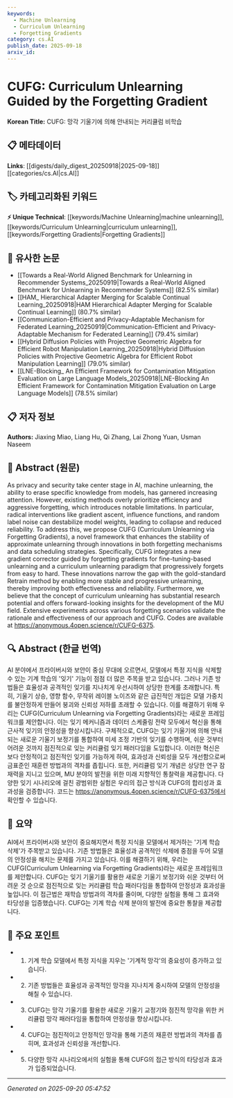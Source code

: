 ```yaml
---
keywords:
  - Machine Unlearning
  - Curriculum Unlearning
  - Forgetting Gradients
category: cs.AI
publish_date: 2025-09-18
arxiv_id:
---
```


<!-- KEYWORD_LINKING_METADATA:
{
  "processed_timestamp": "2025-09-22 22:36:11.343426",
  "vocabulary_version": "1.0",
  "selected_keywords": [
    "Machine Unlearning",
    "Curriculum Unlearning",
    "Forgetting Gradients"
  ],
  "rejected_keywords": [
    "Retrain Method"
  ],
  "similarity_scores": {
    "Machine Unlearning": 0.8,
    "Curriculum Unlearning": 0.78,
    "Forgetting Gradients": 0.75
  },
  "extraction_method": "AI_prompt_based",
  "budget_applied": true
}
-->

# CUFG: Curriculum Unlearning Guided by the Forgetting Gradient

**Korean Title:** CUFG: 망각 기울기에 의해 안내되는 커리큘럼 비학습

## 📋 메타데이터

**Links**: [[digests/daily_digest_20250918|2025-09-18]]        [[categories/cs.AI|cs.AI]]

## 🏷️ 카테고리화된 키워드
**⚡ Unique Technical**: [[keywords/Machine Unlearning|machine unlearning]], [[keywords/Curriculum Unlearning|curriculum unlearning]], [[keywords/Forgetting Gradients|Forgetting Gradients]]

## 🔗 유사한 논문
- [[Towards a Real-World Aligned Benchmark for Unlearning in Recommender Systems_20250919|Towards a Real-World Aligned Benchmark for Unlearning in Recommender Systems]] (82.5% similar)
- [[HAM_ Hierarchical Adapter Merging for Scalable Continual Learning_20250918|HAM Hierarchical Adapter Merging for Scalable Continual Learning]] (80.7% similar)
- [[Communication-Efficient and Privacy-Adaptable Mechanism for Federated Learning_20250919|Communication-Efficient and Privacy-Adaptable Mechanism for Federated Learning]] (79.4% similar)
- [[Hybrid Diffusion Policies with Projective Geometric Algebra for Efficient Robot Manipulation Learning_20250918|Hybrid Diffusion Policies with Projective Geometric Algebra for Efficient Robot Manipulation Learning]] (79.0% similar)
- [[LNE-Blocking_ An Efficient Framework for Contamination Mitigation Evaluation on Large Language Models_20250918|LNE-Blocking An Efficient Framework for Contamination Mitigation Evaluation on Large Language Models]] (78.5% similar)

## 📋 저자 정보

**Authors:** Jiaxing Miao, Liang Hu, Qi Zhang, Lai Zhong Yuan, Usman Naseem

## 📄 Abstract (원문)

As privacy and security take center stage in AI, machine unlearning, the
ability to erase specific knowledge from models, has garnered increasing
attention. However, existing methods overly prioritize efficiency and
aggressive forgetting, which introduces notable limitations. In particular,
radical interventions like gradient ascent, influence functions, and random
label noise can destabilize model weights, leading to collapse and reduced
reliability. To address this, we propose CUFG (Curriculum Unlearning via
Forgetting Gradients), a novel framework that enhances the stability of
approximate unlearning through innovations in both forgetting mechanisms and
data scheduling strategies. Specifically, CUFG integrates a new gradient
corrector guided by forgetting gradients for fine-tuning-based unlearning and a
curriculum unlearning paradigm that progressively forgets from easy to hard.
These innovations narrow the gap with the gold-standard Retrain method by
enabling more stable and progressive unlearning, thereby improving both
effectiveness and reliability. Furthermore, we believe that the concept of
curriculum unlearning has substantial research potential and offers
forward-looking insights for the development of the MU field. Extensive
experiments across various forgetting scenarios validate the rationale and
effectiveness of our approach and CUFG. Codes are available at
https://anonymous.4open.science/r/CUFG-6375.

## 🔍 Abstract (한글 번역)

AI 분야에서 프라이버시와 보안이 중심 무대에 오르면서, 모델에서 특정 지식을 삭제할 수 있는 기계 학습의 '잊기' 기능이 점점 더 많은 주목을 받고 있습니다. 그러나 기존 방법들은 효율성과 공격적인 잊기를 지나치게 우선시하여 상당한 한계를 초래합니다. 특히, 기울기 상승, 영향 함수, 무작위 레이블 노이즈와 같은 급진적인 개입은 모델 가중치를 불안정하게 만들어 붕괴와 신뢰성 저하를 초래할 수 있습니다. 이를 해결하기 위해 우리는 CUFG(Curriculum Unlearning via Forgetting Gradients)라는 새로운 프레임워크를 제안합니다. 이는 잊기 메커니즘과 데이터 스케줄링 전략 모두에서 혁신을 통해 근사적 잊기의 안정성을 향상시킵니다. 구체적으로, CUFG는 잊기 기울기에 의해 안내되는 새로운 기울기 보정기를 통합하여 미세 조정 기반의 잊기를 수행하며, 쉬운 것부터 어려운 것까지 점진적으로 잊는 커리큘럼 잊기 패러다임을 도입합니다. 이러한 혁신은 보다 안정적이고 점진적인 잊기를 가능하게 하여, 효과성과 신뢰성을 모두 개선함으로써 금표준인 재훈련 방법과의 격차를 좁힙니다. 또한, 커리큘럼 잊기 개념은 상당한 연구 잠재력을 지니고 있으며, MU 분야의 발전을 위한 미래 지향적인 통찰력을 제공합니다. 다양한 잊기 시나리오에 걸친 광범위한 실험은 우리의 접근 방식과 CUFG의 합리성과 효과성을 검증합니다. 코드는 https://anonymous.4open.science/r/CUFG-6375에서 확인할 수 있습니다.

## 📝 요약

AI에서 프라이버시와 보안이 중요해지면서 특정 지식을 모델에서 제거하는 '기계 학습 삭제'가 주목받고 있습니다. 기존 방법들은 효율성과 공격적인 삭제에 중점을 두어 모델의 안정성을 해치는 문제를 가지고 있습니다. 이를 해결하기 위해, 우리는 CUFG(Curriculum Unlearning via Forgetting Gradients)라는 새로운 프레임워크를 제안합니다. CUFG는 잊기 기울기를 활용한 새로운 기울기 보정기와 쉬운 것부터 어려운 것 순으로 점진적으로 잊는 커리큘럼 학습 패러다임을 통합하여 안정성과 효과성을 높입니다. 이 접근법은 재학습 방법과의 격차를 줄이며, 다양한 실험을 통해 그 효과와 타당성을 입증했습니다. CUFG는 기계 학습 삭제 분야의 발전에 중요한 통찰을 제공합니다.

## 🎯 주요 포인트

- 1. 기계 학습 모델에서 특정 지식을 지우는 '기계적 망각'의 중요성이 증가하고 있습니다.

- 2. 기존 방법들은 효율성과 공격적인 망각을 지나치게 중시하여 모델의 안정성을 해칠 수 있습니다.

- 3. CUFG는 망각 기울기를 활용한 새로운 기울기 교정기와 점진적 망각을 위한 커리큘럼 망각 패러다임을 통합하여 안정성을 향상시킵니다.

- 4. CUFG는 점진적이고 안정적인 망각을 통해 기존의 재훈련 방법과의 격차를 좁히며, 효과성과 신뢰성을 개선합니다.

- 5. 다양한 망각 시나리오에서의 실험을 통해 CUFG의 접근 방식의 타당성과 효과가 입증되었습니다.

---

*Generated on 2025-09-20 05:47:52*